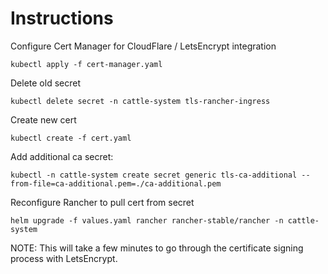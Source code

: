 # Instructions

Configure Cert Manager for CloudFlare / LetsEncrypt integration

```
kubectl apply -f cert-manager.yaml
```
Delete old secret
```
kubectl delete secret -n cattle-system tls-rancher-ingress
```
Create new cert
```
kubectl create -f cert.yaml
```

Add additional ca secret:
```
kubectl -n cattle-system create secret generic tls-ca-additional --from-file=ca-additional.pem=./ca-additional.pem
```


Reconfigure Rancher to pull cert from secret
```
helm upgrade -f values.yaml rancher rancher-stable/rancher -n cattle-system
```
NOTE: This will take a few minutes to go through the certificate signing process with LetsEncrypt.



